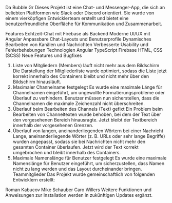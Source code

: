 Da Bubble Gr
Dieses Projekt ist eine Chat- und Messenger-App, die sich an beliebten Plattformen wie Slack oder Discord orientiert. Sie wurde von einem vierköpfigen Entwicklerteam erstellt und bietet eine benutzerfreundliche Oberfläche für Kommunikation und Zusammenarbeit.

Features
Echtzeit-Chat mit Firebase als Backend
Moderne UI/UX mit Angular
Anpassbare Chat-Layouts und Benutzerprofile
Dynamisches Bearbeiten von Kanälen und Nachrichten
Verbesserte Usability und Fehlerbehebungen
Technologien
Angular
TypeScript
Firebase
HTML, CSS (SCSS)
Neue Features und Bugfixes
1. Liste von Mitgliedern (Members) läuft nicht mehr aus dem Bildschirm
Die Darstellung der Mitgliederliste wurde optimiert, sodass die Liste jetzt korrekt innerhalb des Containers bleibt und nicht mehr über den Bildschirm hinausläuft.
2. Maximaler Channelname festgelegt
Es wurde eine maximale Länge für Channelnamen eingeführt, um ungewollte Formatierungsprobleme oder Überlauf zu verhindern. Benutzer müssen nun sicherstellen, dass die Channelnamen die maximale Zeichenzahl nicht überschreiten.
3. Überlauf beim Bearbeiten des Channels (Text) gefixt
Ein Problem beim Bearbeiten von Channeltexten wurde behoben, bei dem der Text über den vorgesehenen Bereich hinausragte. Jetzt bleibt der Textbereich innerhalb der vorgesehenen Grenzen.
4. Überlauf von langen, aneinanderliegenden Wörtern bei einer Nachricht
Lange, aneinanderliegende Wörter (z. B. URLs oder sehr lange Begriffe) wurden angepasst, sodass sie bei Nachrichten nicht mehr den gesamten Container überlaufen. Jetzt wird der Text korrekt umgebrochen und bleibt innerhalb des Containers.
5. Maximale Namenslänge für Benutzer festgelegt
Es wurde eine maximale Namenslänge für Benutzer eingeführt, um sicherzustellen, dass Namen nicht zu lang werden und das Layout durcheinander bringen.
Teammitglieder
Das Projekt wurde gemeinschaftlich von folgenden Entwicklern erstellt:

Roman Kabucov
Mike Schauber
Caro Willers
Weitere Funktionen und Anweisungen zur Installation werden in zukünftigen Updates ergänzt.
